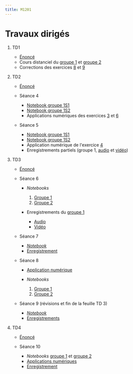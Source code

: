 ```yaml
---
title: M1201
---
```


# Travaux dirigés

1. TD1

	- [Énoncé](td1.pdf)
	- Cours distanciel du [groupe 1](td1-correction2.pdf) et [groupe 2](td1-correction1.pdf)
	- Corrections des exercices [8](1/8.pdf) et [9](1/9.pdf)

1. TD2

	- [Énoncé](td2.pdf)
	- Séance 4

		* [Notebook groupe 1S1](2/20201102_1S1.pdf)
		* [Notebook groupe 1S2](2/20201102_1S2.pdf)
		* Applications numériques des exercices [3](2/3.html) et [6](2/6.html)

	- Séance 5

		* [Notebook groupe 1S1](2/20201104_1S1.pdf)
		* [Notebook groupe 1S2](2/20201104_1S2.pdf)
		* Application numérique de l'exercice [4](2/4.html)
		* Enregistrements partiels (groupe 1, [audio](https://filesender.renater.fr/download.php?token=de107526-e9b0-4c23-8423-918dcbed44db&files_ids=2838013) et [vidéo](https://filesender.renater.fr/download.php?token=de107526-e9b0-4c23-8423-918dcbed44db&files_ids=2838014))

1. TD3

	* [Énoncé](td3.pdf)
	* Séance 6

		* *Notebooks*

			1. [Groupe 1](3/20201109_1S1.pdf)
			1. [Groupe 2](3/20201109_1S2.pdf)

		* Enregistrements du [groupe 1](https://filesender.renater.fr/?s=download&token=746dd78e-1ea4-44be-826e-6519b06153e5)

			- [Audio](https://filesender.renater.fr/download.php?token=746dd78e-1ea4-44be-826e-6519b06153e5&files_ids=2904718)
			- [Vidéo](https://filesender.renater.fr/download.php?token=746dd78e-1ea4-44be-826e-6519b06153e5&files_ids=2904719)

	* Séance 7

		* [*Notebook*](3/20201116.pdf)
		* [Enregistrement](https://filesender.renater.fr/?s=download&token=862c7e06-e310-4c96-92c8-a68066f20e48)

	* Séance 8

		* [Application numérique](3/20201123.html)
		* *Notebooks*

			1. [Groupe 1](3/20201123_1S1.pdf)
			1. [Groupe 2](3/20201123_1S2.pdf)

	* Séance 9 (révisions et fin de la feuille TD 3)

		* [*Notebook*](3/20201130.pdf)
		* [Enregistrements](https://filesender.renater.fr/?s=download&token=66cad127-8a14-40b8-ab9d-7ffaa738cde9)

1. TD4

	* [Énoncé](td4.pdf)
	* Séance 10

		* *Notebooks* [groupe 1](4/20201207_1S1.pdf) et [groupe 2](4/20201207_1S2.pdf)
		* [Applications numériques](4/20201207.html)
		* [Enregistrement](https://filesender.renater.fr/?s=download&token=33881d83-abb0-49aa-92bb-533d72e99e01)


